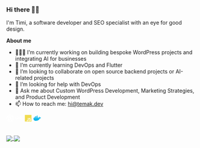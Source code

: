 ### Hi there 👋🏽

I'm Timi, a software developer and SEO specialist with an eye for good design.
<br />

**About me**

- 👨🏽‍💻 I’m currently working on building bespoke WordPress projects and integrating AI for businesses
- 📱 I’m currently learning DevOps and Flutter
- 👯 I’m looking to collaborate on open source backend projects or AI-related projects
- 🤔 I’m looking for help with DevOps
- 💬 Ask me about Custom WordPress Development, Marketing Strategies, and Product Development
- 📫 How to reach me: hi@temak.dev

<code><svg xmlns="http://www.w3.org/2000/svg" width="20" height="20" viewBox="0 0 512 512"><path style="fill:#fff" d="M256 8C119.3 8 8 119.2 8 256c0 136.7 111.3 248 248 248s248-111.3 248-248C504 119.2 392.7 8 256 8zM33 256c0-32.3 6.9-63 19.3-90.7l106.4 291.4C84.3 420.5 33 344.2 33 256zm223 223c-21.9 0-43-3.2-63-9.1l66.9-194.4 68.5 187.8c.5 1.1 1 2.1 1.6 3.1-23.1 8.1-48 12.6-74 12.6zm30.7-327.5c13.4-.7 25.5-2.1 25.5-2.1 12-1.4 10.6-19.1-1.4-18.4 0 0-36.1 2.8-59.4 2.8-21.9 0-58.7-2.8-58.7-2.8-12-.7-13.4 17.7-1.4 18.4 0 0 11.4 1.4 23.4 2.1l34.7 95.2L200.6 393l-81.2-241.5c13.4-.7 25.5-2.1 25.5-2.1 12-1.4 10.6-19.1-1.4-18.4 0 0-36.1 2.8-59.4 2.8-4.2 0-9.1-.1-14.4-.3C109.6 73 178.1 33 256 33c58 0 110.9 22.2 150.6 58.5-1-.1-1.9-.2-2.9-.2-21.9 0-37.4 19.1-37.4 39.6 0 18.4 10.6 33.9 21.9 52.3 8.5 14.8 18.4 33.9 18.4 61.5 0 19.1-7.3 41.2-17 72.1l-22.2 74.3-80.7-239.6zm81.4 297.2l68.1-196.9c12.7-31.8 17-57.2 17-79.9 0-8.2-.5-15.8-1.5-22.9 17.4 31.8 27.3 68.2 27.3 107 0 82.3-44.6 154.1-110.9 192.7z"/></svg></code>
<code><svg xmlns="http://www.w3.org/2000/svg" viewBox="0 0 640 512" width="20" height="20"><path style="fill:#fff" d="M320 104.5c171.4 0 303.2 72.2 303.2 151.5S491.3 407.5 320 407.5c-171.4 0-303.2-72.2-303.2-151.5S148.7 104.5 320 104.5m0-16.8C143.3 87.7 0 163 0 256s143.3 168.3 320 168.3S640 349 640 256 496.7 87.7 320 87.7zM218.2 242.5c-7.9 40.5-35.8 36.3-70.1 36.3l13.7-70.6c38 0 63.8-4.1 56.4 34.3zM97.4 350.3h36.7l8.7-44.8c41.1 0 66.6 3 90.2-19.1 26.1-24 32.9-66.7 14.3-88.1-9.7-11.2-25.3-16.7-46.5-16.7h-70.7L97.4 350.3zm185.7-213.6h36.5l-8.7 44.8c31.5 0 60.7-2.3 74.8 10.7 14.8 13.6 7.7 31-8.3 113.1h-37c15.4-79.4 18.3-86 12.7-92-5.4-5.8-17.7-4.6-47.4-4.6l-18.8 96.6h-36.5l32.7-168.6zM505 242.5c-8 41.1-36.7 36.3-70.1 36.3l13.7-70.6c38.2 0 63.8-4.1 56.4 34.3zM384.2 350.3H421l8.7-44.8c43.2 0 67.1 2.5 90.2-19.1 26.1-24 32.9-66.7 14.3-88.1-9.7-11.2-25.3-16.7-46.5-16.7H417l-32.8 168.7z"/></svg></code>
<code><svg xmlns="http://www.w3.org/2000/svg" viewBox="0 0 448 512" width="20" height="20"><path style="fill:#f0db4f" d="M0 32v448h448V32H0zm243.8 349.4c0 43.6-25.6 63.5-62.9 63.5-33.7 0-53.2-17.4-63.2-38.5l34.3-20.7c6.6 11.7 12.6 21.6 27.1 21.6 13.8 0 22.6-5.4 22.6-26.5V237.7h42.1v143.7zm99.6 63.5c-39.1 0-64.4-18.6-76.7-43l34.3-19.8c9 14.7 20.8 25.6 41.5 25.6 17.4 0 28.6-8.7 28.6-20.8 0-14.4-11.4-19.5-30.7-28l-10.5-4.5c-30.4-12.9-50.5-29.2-50.5-63.5 0-31.6 24.1-55.6 61.6-55.6 26.8 0 46 9.3 59.8 33.7L368 290c-7.2-12.9-15-18-27.1-18-12.3 0-20.1 7.8-20.1 18 0 12.6 7.8 17.7 25.9 25.6l10.5 4.5c35.8 15.3 55.9 31 55.9 66.2 0 37.8-29.8 58.6-69.7 58.6z"/></svg></code>
<code><svg xmlns="http://www.w3.org/2000/svg" viewBox="0 0 640 512" width="20" height="20"><path style="fill:#0db7ed" d="M349.9 236.3h-66.1v-59.4h66.1v59.4zm0-204.3h-66.1v60.7h66.1V32zm78.2 144.8H362v59.4h66.1v-59.4zm-156.3-72.1h-66.1v60.1h66.1v-60.1zm78.1 0h-66.1v60.1h66.1v-60.1zm276.8 100c-14.4-9.7-47.6-13.2-73.1-8.4-3.3-24-16.7-44.9-41.1-63.7l-14-9.3-9.3 14c-18.4 27.8-23.4 73.6-3.7 103.8-8.7 4.7-25.8 11.1-48.4 10.7H2.4c-8.7 50.8 5.8 116.8 44 162.1 37.1 43.9 92.7 66.2 165.4 66.2 157.4 0 273.9-72.5 328.4-204.2 21.4 .4 67.6 .1 91.3-45.2 1.5-2.5 6.6-13.2 8.5-17.1l-13.3-8.9zm-511.1-27.9h-66v59.4h66.1v-59.4zm78.1 0h-66.1v59.4h66.1v-59.4zm78.1 0h-66.1v59.4h66.1v-59.4zm-78.1-72.1h-66.1v60.1h66.1v-60.1z"/></svg></code>

<br />

<a href="https://temak.dev">
  <img align="center" src="https://github-stats-peach-sigma.vercel.app/api/top-langs/?username=git-temak&hide=html&size_weight=0.5&count_weight=0.5&layout=compact&langs_count=6&theme=radical" />
</a>
<a href="https://temak.dev">
  <img align="center" src="https://github-stats-peach-sigma.vercel.app/api?username=git-temak&include_all_commits=true&count_private=true&show_icons=true&hide=stars&theme=radical" />
</a>